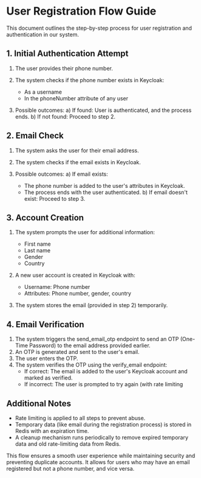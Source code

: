 # User Registration Flow Guide

This document outlines the step-by-step process for user registration and authentication in our system.

## 1. Initial Authentication Attempt

1. The user provides their phone number.
2. The system checks if the phone number exists in Keycloak:
   - As a username
   - In the phoneNumber attribute of any user

3. Possible outcomes:
   a) If found: User is authenticated, and the process ends.
   b) If not found: Proceed to step 2.

## 2. Email Check

1. The system asks the user for their email address.
2. The system checks if the email exists in Keycloak.

3. Possible outcomes:
   a) If email exists: 
      - The phone number is added to the user's attributes in Keycloak.
      - The process ends with the user authenticated.
   b) If email doesn't exist: Proceed to step 3.

## 3. Account Creation

1. The system prompts the user for additional information:
   - First name
   - Last name
   - Gender
   - Country

2. A new user account is created in Keycloak with:
   - Username: Phone number
   - Attributes: Phone number, gender, country

3. The system stores the email (provided in step 2) temporarily.

## 4. Email Verification

1. The system triggers the send_email_otp endpoint to send an OTP (One-Time Password) to the email address provided earlier.
2. An OTP is generated and sent to the user's email.
3. The user enters the OTP.
4. The system verifies the OTP using the verify_email endpoint:
   - If correct: The email is added to the user's Keycloak account and marked as verified.
   - If incorrect: The user is prompted to try again (with rate limiting

## Additional Notes

- Rate limiting is applied to all steps to prevent abuse.
- Temporary data (like email during the registration process) is stored in Redis with an expiration time.
- A cleanup mechanism runs periodically to remove expired temporary data and old rate-limiting data from Redis.

This flow ensures a smooth user experience while maintaining security and preventing duplicate accounts. It allows for users who may have an email registered but not a phone number, and vice versa.
